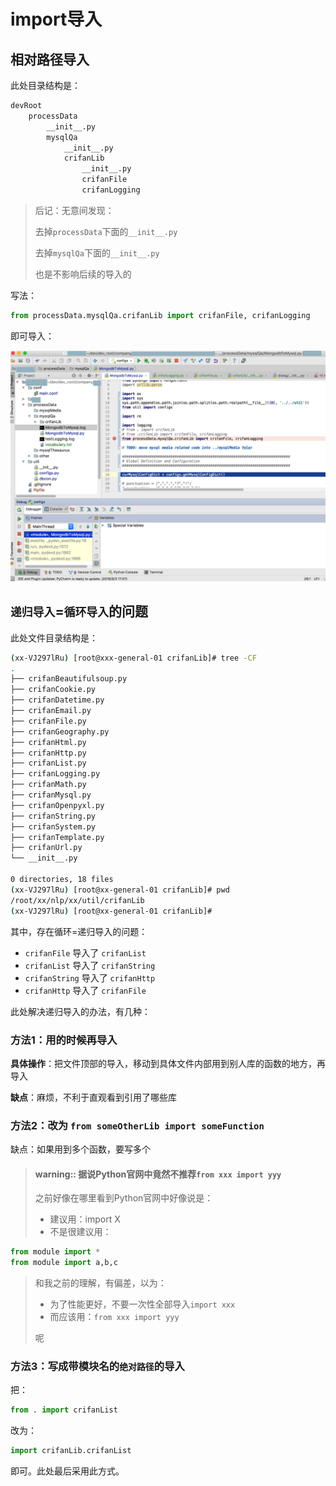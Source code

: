 # import导入

## 相对路径导入

此处目录结构是：

```bash
devRoot
    processData
        __init__.py
        mysqlQa
            __init__.py
            crifanLib
                __init__.py
                crifanFile
                crifanLogging
```

> 后记：无意间发现：
> 
> 去掉`processData`下面的`__init__.py`
>
> 去掉`mysqlQa`下面的`__init__.py`
> 
> 也是不影响后续的导入的

写法：

```python
from processData.mysqlQa.crifanLib import crifanFile, crifanLogging
```

即可导入：

![py_relative_import](../assets/img/py_relative_import.png)

## `递归导入`=`循环导入`的问题

此处文件目录结构是：

```bash
(xx-VJ297lRu) [root@xxx-general-01 crifanLib]# tree -CF
.
├── crifanBeautifulsoup.py
├── crifanCookie.py
├── crifanDatetime.py
├── crifanEmail.py
├── crifanFile.py
├── crifanGeography.py
├── crifanHtml.py
├── crifanHttp.py
├── crifanList.py
├── crifanLogging.py
├── crifanMath.py
├── crifanMysql.py
├── crifanOpenpyxl.py
├── crifanString.py
├── crifanSystem.py
├── crifanTemplate.py
├── crifanUrl.py
└── __init__.py

0 directories, 18 files
(xx-VJ297lRu) [root@xx-general-01 crifanLib]# pwd
/root/xx/nlp/xx/util/crifanLib
(xx-VJ297lRu) [root@xx-general-01 crifanLib]# 
```

其中，存在循环=递归导入的问题：

* `crifanFile` 导入了 `crifanList`
* `crifanList` 导入了 `crifanString`
* `crifanString` 导入了 `crifanHttp`
* `crifanHttp` 导入了 `crifanFile`

此处解决递归导入的办法，有几种：

### 方法1：用的时候再导入

**具体操作**：把文件顶部的导入，移动到具体文件内部用到别人库的函数的地方，再导入

**缺点**：麻烦，不利于直观看到引用了哪些库

### 方法2：改为 `from someOtherLib import someFunction`

缺点：如果用到多个函数，要写多个

> #### warning:: 据说Python官网中竟然不推荐`from xxx import yyy`
> 之前好像在哪里看到Python官网中好像说是：
> 
> * 建议用：import X
> * 不是很建议用：
  ```python
  from module import *
  from module import a,b,c
  ```
> 和我之前的理解，有偏差，以为：
> 
> * 为了性能更好，不要一次性全部导入`import xxx`
> * 而应该用：`from xxx import yyy`
> 
> 呢

### 方法3：写成带模块名的`绝对路径`的导入

把：

```python
from . import crifanList
```

改为：

```python
import crifanLib.crifanList
```

即可。此处最后采用此方式。
